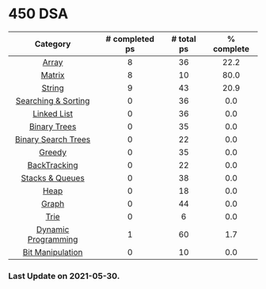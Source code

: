 
# 450 DSA

|Category|# completed ps|# total ps|% complete|
|:---:|:---:|:---:|:---:|
|[Array](./solutions/Array)|8|36|22.2|
|[Matrix](./solutions/Matrix)|8|10|80.0|
|[String](./solutions/String)|9|43|20.9|
|[Searching & Sorting](./solutions/Searching%20%26%20Sorting)|0|36|0.0|
|[Linked List](./solutions/Linked%20List)|0|36|0.0|
|[Binary Trees](./solutions/Binary%20Trees)|0|35|0.0|
|[Binary Search Trees](./solutions/Binary%20Search%20Trees)|0|22|0.0|
|[Greedy](./solutions/Greedy)|0|35|0.0|
|[BackTracking](./solutions/BackTracking)|0|22|0.0|
|[Stacks & Queues](./solutions/Stacks%20%26%20Queues)|0|38|0.0|
|[Heap](./solutions/Heap)|0|18|0.0|
|[Graph](./solutions/Graph)|0|44|0.0|
|[Trie](./solutions/Trie)|0|6|0.0|
|[Dynamic Programming](./solutions/Dynamic%20Programming)|1|60|1.7|
|[Bit Manipulation](./solutions/Bit%20Manipulation)|0|10|0.0|


### Last Update on 2021-05-30.